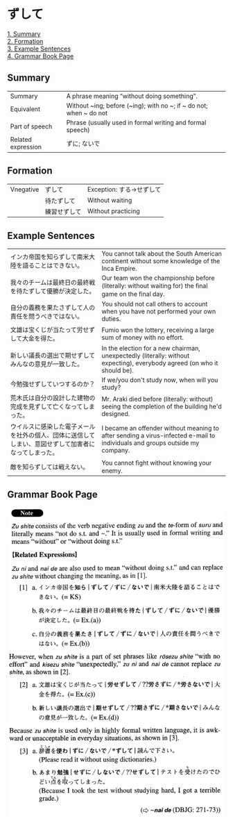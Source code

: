 # ずして

[1. Summary](#summary)<br>
[2. Formation](#formation)<br>
[3. Example Sentences](#example-sentences)<br>
[4. Grammar Book Page](#grammar-book-page)<br>


## Summary

<table><tr>   <td>Summary</td>   <td>A phrase meaning “without doing something”.</td></tr><tr>   <td>Equivalent</td>   <td>Without ~ing; before (~ing); with no ~; if ~ do not; when ~ do not</td></tr><tr>   <td>Part of speech</td>   <td>Phrase (usually used in formal writing and formal speech)</td></tr><tr>   <td>Related expression</td>   <td>ずに; ないで</td></tr></table>

## Formation

<table class="table"><tbody><tr class="tr head"><td class="td"><span class="bold">Vnegative</span></td><td class="td"><span class="concept">ずして</span></td><td class="td"><span>Exception: する→せずして</span></td></tr><tr class="tr"><td class="td"></td><td class="td"><span>待た</span><span class="concept">ずして</span></td><td class="td"><span>Without waiting</span></td></tr><tr class="tr"><td class="td"></td><td class="td"><span>練習せ</span><span class="concept">ずして</span></td><td class="td"><span>Without practicing</span></td></tr></tbody></table>

## Example Sentences

<table><tr>   <td>インカ帝国を知らずして南米大陸を語ることはできない。</td>   <td>You cannot talk about the South American continent without some knowledge of the Inca Empire.</td></tr><tr>   <td>我々のチームは最終日の最終戦を待たずして優勝が決定した。</td>   <td>Our team won the championship before (literally: without waiting for) the ﬁnal game on the ﬁnal day.</td></tr><tr>   <td>自分の義務を果たさずして人の責任を問うべきではない。</td>   <td>You should not call others to account when you have not performed your own duties.</td></tr><tr>   <td>文雄は宝くじが当たって労せずして大金を得た。</td>   <td>Fumio won the lottery, receiving a large sum of money with no effort.</td></tr><tr>   <td>新しい議長の選出で期せずしてみんなの意見が一致した。</td>   <td>In the election for a new chairman, unexpectedly (literally: without expecting), everybody agreed (on who it should be).</td></tr><tr>   <td>今勉強せずしていつするのか？</td>   <td>If we/you don't study now, when will you study?</td></tr><tr>   <td>荒木氏は自分の設計した建物の完成を見ずして亡くなってしまった。</td>   <td>Mr. Araki died before (literally: without) seeing the completion of the building he'd designed.</td></tr><tr>   <td>ウイルスに感染した電子メールを社外の個人、団体に送信してしまい、意図せずして加害者になってしまった。</td>   <td>I became an offender without meaning to after sending a virus-infected e-mail to individuals and groups outside my company.</td></tr><tr>   <td>敵を知らずしては戦えない。</td>   <td>You cannot ﬁght without knowing your enemy.</td></tr></table>

## Grammar Book Page

![](../img/Advancedずして.png)

